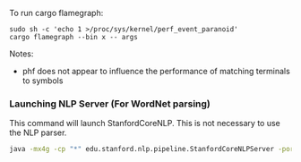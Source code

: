 To run cargo flamegraph:

```console
sudo sh -c 'echo 1 >/proc/sys/kernel/perf_event_paranoid'
cargo flamegraph --bin x -- args
```

Notes:
- phf does not appear to influence the performance of matching terminals to symbols

### Launching NLP Server (For WordNet parsing)
This command will launch StanfordCoreNLP. This is not necessary to use the NLP parser.
```bash
java -mx4g -cp "*" edu.stanford.nlp.pipeline.StanfordCoreNLPServer -port 9000 -timeout 15000
```

